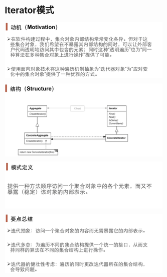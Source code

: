 # Iterator模式

![](image/image.png)

![](image/image_1.png)

![](image/image_2.png)

![](image/image_3.png)

